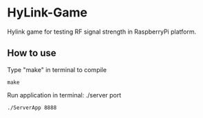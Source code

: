 # HyLink-Game
Hylink game for testing RF signal strength in RaspberryPi platform.

## How to use
Type "make" in terminal to compile

`make`

Run application in terminal: ./server port

`./ServerApp 8888`

